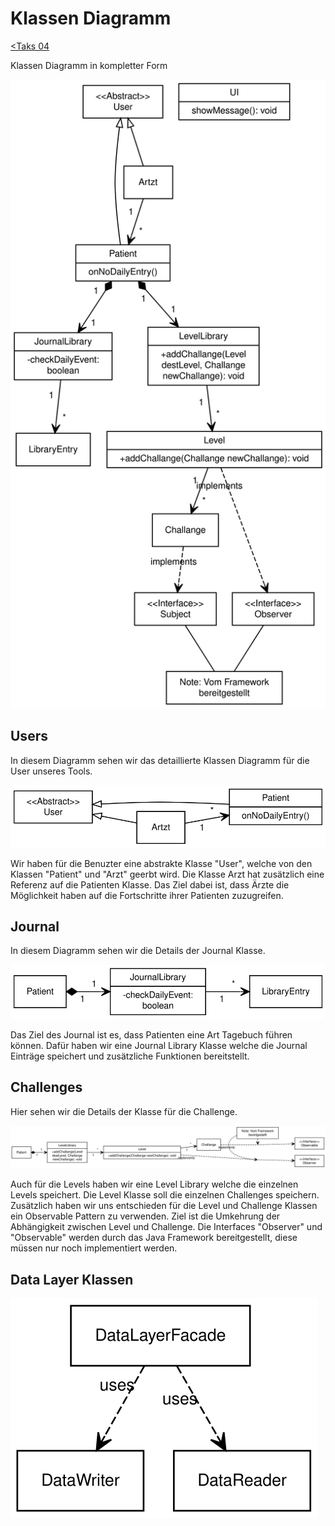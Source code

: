 # Klassen Diagramm

[<Taks 04](../Task04.md)

Klassen Diagramm in kompletter Form

![Klassen Diagramm](./Full.svg)

## Users

In diesem Diagramm sehen wir das detaillierte Klassen Diagramm für die User unseres Tools.

![Klassen Diagramm Users](./Users.svg)

Wir haben für die Benuzter eine abstrakte Klasse "User", welche von den Klassen "Patient" und "Arzt" geerbt wird.
Die Klasse Arzt hat zusätzlich eine Referenz auf die Patienten Klasse. Das Ziel dabei ist, dass Ärzte die Möglichkeit haben auf die Fortschritte ihrer Patienten zuzugreifen.

## Journal

In diesem Diagramm sehen wir die Details der Journal Klasse.

![Klassen Diagramm Journal](./Journal.svg)

Das Ziel des Journal ist es, dass Patienten eine Art Tagebuch führen können. Dafür haben wir eine Journal Library Klasse welche die Journal Einträge speichert und zusätzliche Funktionen bereitstellt.

## Challenges

Hier sehen wir die Details der Klasse für die Challenge.

![Klassen Diagramm Challanges](./Challange.svg)

Auch für die Levels haben wir eine Level Library welche die einzelnen Levels speichert. Die Level Klasse soll die einzelnen Challenges speichern. Zusätzlich haben wir uns entschieden für die Level und Challenge Klassen ein Observable Pattern zu verwenden. Ziel ist die Umkehrung der Abhängigkeit zwischen Level und Challenge. Die Interfaces "Observer" und "Observable" werden durch das Java Framework bereitgestellt, diese müssen nur noch implementiert werden.

## Data Layer Klassen

![Klassen Diagramm Journal](./DataLayer.svg)
